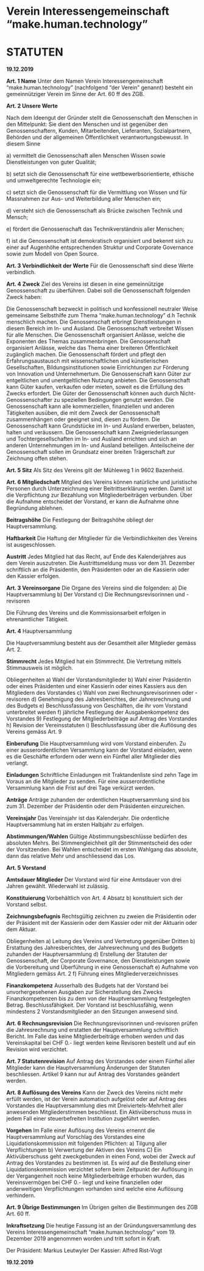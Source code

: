 # Verein Interessengemeinschaft “make.human.technology”

# STATUTEN 

**19.12.2019**

**Art. 1 
Name**
Unter dem Namen Verein Interessengemeinschaft “make.human.technology” (nachfolgend “der Verein” genannt) besteht ein gemeinnütziger Verein im Sinne der Art. 60 ff des ZGB.             
                    
**Art. 2
Unsere Werte**
                    
Nach dem Ideengut der Gründer stellt die Genossenschaft den Menschen in den Mittelpunkt: Sie dient den Menschen und ist gegenüber den Genossenschaftern, Kunden, Mitarbeitenden, Lieferanten, Sozialpartnern, Behörden und der allgemeinen Öffentlichkeit verantwortungsbewusst. In diesem Sinne        
                            
a)  vermittelt die Genossenschaft allen Menschen Wissen sowie Dienstleistungen von guter Qualität;            
                            
b)  setzt sich die Genossenschaft für eine wettbewerbsorientierte, ethische und umweltgerechte Technologie ein;    
                            
c)  setzt sich die Genossenschaft für die Vermittlung von Wissen und für Massnahmen zur Aus- und Weiterbildung aller Menschen ein;            
                            
d)  versteht sich die Genossenschaft als Brücke zwischen Technik und Mensch;  

e)  fördert die Genossenschaft das Technikverständnis aller Menschen;     

f)  ist die Genossenschaft ist demokratisch organisiert und bekennt sich zu einer auf Augenhöhe entsprechenden Struktur und Corporate Governance sowie zum Modell von Open Source.
    
**Art. 3
Verbindlichkeit der Werte**
Für die Genossenschaft sind diese Werte verbindlich.

**Art. 4
Zweck**
Ziel des Vereins ist diesen in eine gemeinnützige Genossenschaft zu überführen. Dabei soll die Genossenschaft folgenden Zweck haben: 

Die Genossenschaft bezweckt in politisch und konfessionell neutraler Weise gemeinsame Selbsthilfe zum Thema “make.human.technology” d.h Technik menschlich machen.
Die Genossenschaft erbringt Dienstleistungen in diesem Bereich im In- und Ausland.
Die Genossenschaft verbreitet Wissen für alle Menschen.
Die Genossenschaft organisiert Anlässe, welche die Exponenten des Themas zusammenbringen.
Die Genossenschaft organisiert Anlässe, welche das Thema einer breiteren Öffentlichkeit zugänglich machen.
Die Genossenschaft fördert und pflegt den Erfahrungsaustausch mit wissenschaftlichen und künstlerischen Gesellschaften, Bildungsinstitutionen sowie Einrichtungen zur Förderung von Innovation und Unternehmertum.
Die Genossenschaft kann Güter zur entgeltlichen und unentgeltlichen Nutzung anbieten.
Die Genossenschaft kann Güter kaufen, verkaufen oder mieten, soweit es die Erfüllung des Zwecks erfordert.
Die Güter der Genossenschaft können auch durch Nicht-Genossenschafter zu speziellen Bedingungen genutzt werden.
Die Genossenschaft kann alle kommerziellen, finanziellen und anderen Tätigkeiten ausüben, die mit dem Zweck der Genossenschaft zusammenhängen oder geeignet sind, diesen zu fördern.
Die Genossenschaft kann Grundstücke im In- und Ausland erwerben, belasten, halten und veräussern. 
Die Genossenschaft kann Zweigniederlassungen und Tochtergesellschaften im In- und Ausland errichten und sich an anderen Unternehmungen im In- und Ausland beteiligen.
Anteilscheine der Genossenschaft sollen im Grundsatz einer breiten Trägerschaft zur Zeichnung offen stehen. 

**Art. 5
Sitz**
Als Sitz des Vereins gilt der Mühleweg 1 in 9602 Bazenheid. 

**Art. 6
Mitgliedschaft** 
Mitglied des Vereins können natürliche und juristische Personen durch Unterzeichnung einer Beitrittserklärung werden. Damit ist die Verpflichtung zur Bezahlung von Mitgliederbeiträgen verbunden. Über die Aufnahme entscheidet der Vorstand, er kann die Aufnahme ohne Begründung ablehnen. 

**Beitragshöhe**
Die Festlegung der Beitragshöhe obliegt der Hauptversammlung.

**Haftbarkeit** 
Die Haftung der Mitglieder für die Verbindlichkeiten des Vereins ist ausgeschlossen. 

**Austritt** 
Jedes Mitglied hat das Recht, auf Ende des Kalenderjahres aus dem Verein auszutreten. Die Austrittsmeldung muss vor dem 31. Dezember schriftlich an die Präsidentin, den Präsidenten oder an die Kassierin oder den Kassier erfolgen. 

**Art. 3 
Vereinsorgane** 
Die Organe des Vereins sind die folgenden: 
a) Die Hauptversammlung
b) Der Vorstand
c) Die Rechnungsrevisorinnen und -revisoren 

Die Führung des Vereins und die Kommissionsarbeit erfolgen in ehrenamtlicher Tätigkeit. 

**Art. 4**
Hauptversammlung 

Die Hauptversammlung besteht aus der Gesamtheit aller Mitglieder gemäss Art. 2. 

**Stimmrecht** 
Jedes Mitglied hat ein Stimmrecht. Die Vertretung mittels Stimmausweis ist möglich. 

Obliegenheiten 
a) Wahl der Vorstandsmitglieder 
b) Wahl einer Präsidentin oder eines Präsidenten und einer Kassierin oder eines Kassiers aus den Mitgliedern des Vorstandes 
c) Wahl von zwei Rechnungsrevisorinnen oder -revisoren 
d) Genehmigung des Jahresberichtes, der Jahresrechnung und des Budgets 
e) Beschlussfassung von Geschäften, die ihr vom Vorstand unterbreitet werden 
f) jährliche Festlegung der Ausgabenkompetenz des Vorstandes 
9) Festlegung der Mitgliederbeiträge auf Antrag des Vorstandes 
h) Revision der Vereinsstatuten 
i) Beschlussfassung über die Auflösung des Vereins gemäss Art. 9 

**Einberufung**
Die Hauptversammlung wird vom Vorstand einberufen. Zu einer ausserordentlichen Versammlung kann der Vorstand einladen, wenn es die Geschäfte erfordern oder wenn ein Fünftel aller Mitglieder dies verlangt.

**Einladungen** 
Schriftliche Einladungen mit Traktandenliste sind zehn Tage im Voraus an die Mitglieder zu senden. Für eine ausserordentliche Versammlung kann die Frist auf drei Tage verkürzt werden. 

**Anträge** 
Anträge zuhanden der ordentlichen Hauptversammlung sind bis zum 31. Dezember der Präsidentin oder dem Präsidenten einzureichen. 

**Vereinsjahr** 
Das Vereinsjahr ist das Kalenderjahr. Die ordentliche Hauptversammlung 
hat im ersten Halbjahr zu erfolgen. 

**Abstimmungen/Wahlen**
Gültige Abstimmungsbeschlüsse bedürfen des absoluten Mehrs. Bei Stimmengleichheit gilt der Stimmentscheid des oder der Vorsitzenden. Bei Wahlen entscheidet im ersten Wahlgang das absolute, dann das relative Mehr und anschliessend das Los. 

**Art. 5
Vorstand**

**Amtsdauer Mitglieder**
Der Vorstand wird für eine Amtsdauer von drei Jahren gewählt. Wiederwahl ist zulässig. 

**Konstituierung**
Vorbehältlich von Art. 4 Absatz b) konstituiert sich der Vorstand selbst. 

**Zeichnungsbefugnis** 
Rechtsgültig zeichnen zu zweien die Präsidentin oder der Präsident mit der Kassierin oder dem Kassier oder mit der Aktuarin oder dem Aktuar. 

Obliegenheiten 
a) Leitung des Vereins und Vertretung gegenüber Dritten 
b) Erstattung des Jahresberichtes, der Jahresrechnung und des Budgets zuhanden der Hauptversammlung
d) Erstellung der Statuten der Genossenschaft, der Corporate Governance, den Dienstleistungen sowie die Vorbereitung und Überführung in eine Genossenschaft
e) Aufnahme von Mitgliedern gemäss Art. 2 
f) Führung eines Mitgliederverzeichnisses 

**Finanzkompetenz**
Ausserhalb des Budgets hat der Vorstand bei unvorhergesehenen Ausgaben zur Sicherstellung des Zwecks Finanzkompetenzen bis zu dem von der Hauptversammlung festgelegten Betrag. 
Beschlussfähigkeit. Der Vorstand ist beschlussfähig, wenn mindestens 2 Vorstandsmitglieder an den Sitzungen anwesend sind. 

**Art. 6
Rechnungsrevision** 
Die Rechnungsrevisorinnen und-revisoren prüfen die Jahresrechnung und erstatten der Hauptversammlung schriftlich Bericht. Im Falle das keine Mitgliederbeiträge erhoben werden und das Vereinskapital bei CHF 0.- liegt werden keine Revisoren bestellt und auf ein Revision wird verzichtet. 

**Art. 7
Statutenrevision** 
Auf Antrag des Vorstandes oder einem Fünftel aller Mitglieder kann die Hauptversammlung Änderungen der Statuten beschliessen. Artikel 9 kann nur auf Antrag des Vorstandes geändert werden. 

**Art. 8
Auflösung des Vereins**
Kann der Zweck des Vereins nicht mehr erfüllt werden, ist der Verein automatisch aufgelöst oder auf Antrag des Vorstandes die Hauptversammlung dies mit Dreiviertels-Mehrheit aller anwesenden Mitgliederstimmen beschliesst. Ein Aktivüberschuss muss in jedem Fall einer steuerbefreiten Institution zugeführt werden. 

**Vorgehen** 
Im Falle einer Auflösung des Vereins ernennt die Hauptversammlung auf Vorschlag des Vorstandes eine Liquidationskommission mit folgenden Pflichten: 
a) Tilgung aller Verpflichtungen 
b) Verwertung der Aktiven des Vereins 
C) Ein Aktivüberschuss geht zweckgebunden in einen Fond, wobei der Zweck auf Antrag des Vorstandes zu bestimmen ist. 
Es wird auf die Bestellung einer Liquidationskommission verzichtet sofern beim Zeitpunkt der Auflösung in der Vergangenheit noch keine Mitgliederbeiträge erhoben wurden, das Vereinsvermögen bei CHF 0.- liegt und keine finanziellen oder anderweitigen Verpflichtungen vorhanden sind welche eine Auflösung verhindern. 

**Art. 9 
Übrige Bestimmungen** 
Im Übrigen gelten die Bestimmungen des ZGB Art. 60 ff. 


**Inkraftsetzung** 
Die heutige Fassung ist an der Gründungsversammlung des Vereins Interessengemeinschaft “make.human.technology” vom 19. Dezember 2019 angenommen worden und tritt sofort in Kraft. 

Der Präsident: Markus Leutwyler
Der Kassier: Alfred Rist-Vogt

**19.12.2019**
